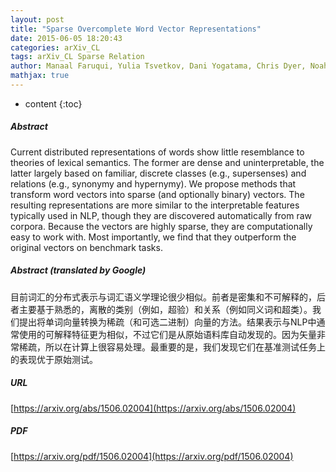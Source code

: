 ```yaml
---
layout: post
title: "Sparse Overcomplete Word Vector Representations"
date: 2015-06-05 18:20:43
categories: arXiv_CL
tags: arXiv_CL Sparse Relation
author: Manaal Faruqui, Yulia Tsvetkov, Dani Yogatama, Chris Dyer, Noah Smith
mathjax: true
---
```


* content
{:toc}

##### Abstract
Current distributed representations of words show little resemblance to theories of lexical semantics. The former are dense and uninterpretable, the latter largely based on familiar, discrete classes (e.g., supersenses) and relations (e.g., synonymy and hypernymy). We propose methods that transform word vectors into sparse (and optionally binary) vectors. The resulting representations are more similar to the interpretable features typically used in NLP, though they are discovered automatically from raw corpora. Because the vectors are highly sparse, they are computationally easy to work with. Most importantly, we find that they outperform the original vectors on benchmark tasks.

##### Abstract (translated by Google)
目前词汇的分布式表示与词汇语义学理论很少相似。前者是密集和不可解释的，后者主要基于熟悉的，离散的类别（例如，超验）和关系（例如同义词和超类）。我们提出将单词向量转换为稀疏（和可选二进制）向量的方法。结果表示与NLP中通常使用的可解释特征更为相似，不过它们是从原始语料库自动发现的。因为矢量非常稀疏，所以在计算上很容易处理。最重要的是，我们发现它们在基准测试任务上的表现优于原始测试。

##### URL
[https://arxiv.org/abs/1506.02004](https://arxiv.org/abs/1506.02004)

##### PDF
[https://arxiv.org/pdf/1506.02004](https://arxiv.org/pdf/1506.02004)

